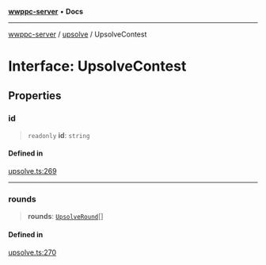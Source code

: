 [**wwppc-server**](../../README.md) • **Docs**

***

[wwppc-server](../../modules.md) / [upsolve](../README.md) / UpsolveContest

# Interface: UpsolveContest

## Properties

### id

> `readonly` **id**: `string`

#### Defined in

[upsolve.ts:269](https://github.com/WWPPC/WWPPC-server/blob/64a61903b5a0f4aa306afe641a1ba5b173736b1a/src/upsolve.ts#L269)

***

### rounds

> **rounds**: [`UpsolveRound`](UpsolveRound.md)[]

#### Defined in

[upsolve.ts:270](https://github.com/WWPPC/WWPPC-server/blob/64a61903b5a0f4aa306afe641a1ba5b173736b1a/src/upsolve.ts#L270)
